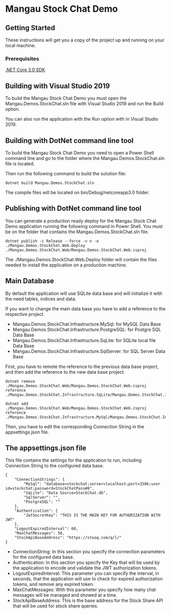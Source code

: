 # Mangau Stock Chat Demo

## Getting Started

These instructions will get you a copy of the project up and running on your local machine.

### Prerequisites

[.NET Core 3.0 SDK](https://dotnet.microsoft.com/download/dotnet-core/3.0)

## Building with Visual Studio 2019

To build the Mangau Stock Chat Demo you must open the Mangau.Demos.StockChat.sln file with Visual Studio 2019 and run the Build option.

You can also run the application with the Run option with in Visual Studio 2019.

## Building with DotNet command line tool

To build the Mangau Stock Chat Demo you need to open a Power Shell command line and go to the folder where the Mangau.Demos.StockChat.sln file is located.

Then run the following command to build the solution file:

```
dotnet build Mangau.Demos.StockChat.sln
```

The compile files will be located on bin/Debug/netcoreapp3.0 folder. 

## Publishing with DotNet command line tool

You can generate a production ready deploy for the Mangau Stock Chat Demo application running the following command in Power Shell. You must be on the folder that contains the Mangau.Demos.StockChat.sln file.

```
dotnet publish -c Release --force -v n -o ./Mangau.Demos.StockChat.Web.Deploy ./Mangau.Demos.StockChat.Web/Mangau.Demos.StockChat.Web.csproj
```

The ./Mangau.Demos.StockChat.Web.Deploy folder will contain the files needed to install the application on a production machine.

## Main Database

By default the application will use SQLite data base and will initialize it with the need tables, indices and data.

If you want to change the main data base you have to add a reference to the respective project.

* Mangau.Demos.StockChat.Infrastructure.MySql: for MySQL Data Base
* Mangau.Demos.StockChat.Infrastructure.PostgreSQL: for Postgre SQL Data Base
* Mangau.Demos.StockChat.Infrastructure.SqLite: for SQLite local file Data Base
* Mangau.Demos.StockChat.Infrastructure.SqlServer: for SQL Server Data Base

First, you have to remote the reference to the previous data base project, and then add the reference to the new data base project.

```
dotnet remove ./Mangau.Demos.StockChat.Web/Mangau.Demos.StockChat.Web.csproj reference ./Mangau.Demos.StockChat.Infrastructure.SqLite/Mangau.Demos.StockChat.Infrastructure.SqLite.csproj

dotnet add ./Mangau.Demos.StockChat.Web/Mangau.Demos.StockChat.Web.csproj reference ./Mangau.Demos.StockChat.Infrastructure.MySql/Mangau.Demos.StockChat.Infrastructure.MySql.csproj
```

Then, you have to edit the corresponding Connection String in the appsettings.json file.

## The appsettings.json file

This file contains the settings for the application to run, including Connection String to the configured data base.

```
{
    "ConnectionStrings": {
        "MySql": "database=stockchat;server=localhost;port=3306;user id=stockchat;password=StockChatPass#8",
        "SqLite": "Data Source=StockChat.db",
        "SqlServer": "",
        "PostgreSQL": ""
    },
    "Authentication": {
        "JwtSecretKey": "THIS IS THE MAIN KEY FOR AUTHORIZATION WITH JWT"
    },
    "LogoutExpiredInterval": 60,
    "MaxChatMessages": 50,
    "StockApiBaseAddress": "https://stooq.com/q/l/"
}
```

* ConnectionString: In this section you specify the connection parameters for the configured data base.
* Authentication: In this section you specify the Key that will be used by the application to encode and validate the JWT authorization tokens.
* LogoutExpiredInterval: This parameter you can specify the interval, in seconds, that the application will use to check for expired authorization tokens, and remove any expired token.
* MaxChatMessages: With this parameter you specify how many chat messages will be managed and showed at a time.
* StockApiBaseAddress: This is the base address for the Stock Share API that will be used for stock share queries.
